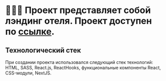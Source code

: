 # 👨🏻‍💻 Проект представляет собой лэндинг отеля. Проект доступен по [ссылке](https://ovinograd.vercel.app/).

## Технологический стек

При создании проекта использовался следующий стек технологий: HTML, SASS, React.js, ReactHooks, функциональные компоненты React, CSS-модули, NextJS.
